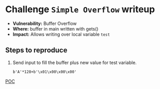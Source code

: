 # Challenge `Simple Overflow` writeup

- **Vulnerability:** Buffer Overflow
- **Where:** buffer in main written with gets()
- **Impact:** Allows writing over local variable `test`

## Steps to reproduce

1. Send input to fill the buffer plus new value for test variable.
   ```
   b'A'*128+b'\x01\x00\x00\x00'
   ```

[POC](simple_overflow.py)

